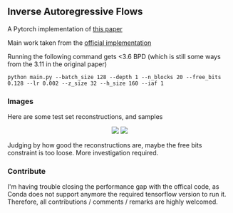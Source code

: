## Inverse Autoregressive Flows 

A Pytorch implementation of [this paper](https://arxiv.org/abs/1606.04934)

Main work taken from the [official implementation](https://github.com/openai/iaf)

Running the following command gets <3.6 BPD (which is still some ways from the 3.11 in the original paper)

```
python main.py --batch_size 128 --depth 1 --n_blocks 20 --free_bits 0.128 --lr 0.002 --z_size 32 --h_size 160 --iaf 1
```

### Images
Here are some test set reconstructions, and samples 
<p align="center">
<img src="https://github.com/pclucas14/iaf-vae/blob/master/images/test_99.png">
<img src="https://github.com/pclucas14/iaf-vae/blob/master/images/samples_204.png">
</p>
Judging by how good the reconstructions are,  maybe the free bits constraint is too loose. More investigation required.

### Contribute
I'm having trouble closing the performance gap with the offical code, as Conda does not support anymore the required tensorflow version to run it. Therefore, all contributions / comments / remarks are highly welcomed. 


